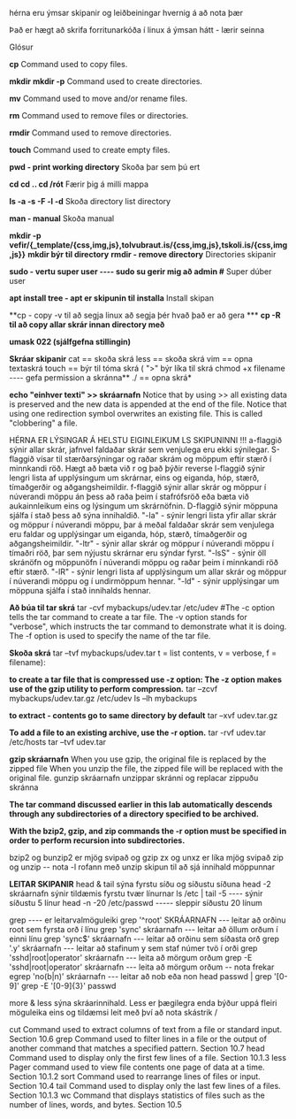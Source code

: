hérna eru ýmsar skipanir og leiðbeiningar hvernig á að nota þær

Það er hægt að skrifa forritunarkóða í linux á ýmsan hátt - lærir seinna

Glósur

**cp**
Command used to copy files.

**mkdir**
**mkdir -p**
Command used to create directories.

**mv**
Command used to move and/or rename files.

**rm**
Command used to remove files or directories.

**rmdir**
Command used to remove directories.

**touch**
Command used to create empty files.

**pwd - print working directory**
Skoða þar sem þú ert

**cd cd .. cd /rót**
Færir þig á milli mappa

**ls -a -s -F -l -d**
Skoða directory list directory

**man - manual**
Skoða manual

**mkdir -p vefir/{_template/{css,img,js},tolvubraut.is/{css,img,js},tskoli.is/{css,img,js}}**
**mkdir býr til directory**
**rmdir - remove directory**
Directories skipanir

**sudo - vertu super user  ---- sudo su gerir mig að admin #**
Super dúber user

**apt install tree - apt er skipunin til installa**
Install skipan

**cp - copy -v til að segja linux að segja þér hvað það er að gera ***
**cp -R til að copy allar skrár innan directory með**

**umask 022 (sjálfgefna stillingin)**



**Skráar skipanir**
cat == skoða skrá
less == skoða skrá
vim == opna textaskrá
touch == býr til tóma skrá ( ">" býr líka til skrá
chmod +x filename ---- gefa permission a skránna**
./ == opna skrá*        

**echo "einhver texti" >> skráarnafn**
Notice that by using >> all existing data is preserved and the new data is appended at the end of the file.
Notice that using one redirection symbol overwrites an existing file. This is called "clobbering" a file.

HÉRNA ER LÝSINGAR Á HELSTU EIGINLEIKUM LS SKIPUNINNI !!!
a-flaggið sýnir allar skrár, jafnvel faldaðar skrár sem venjulega eru ekki sýnilegar. 
S-flaggið vísar til stærðarsýningar og raðar skrám og möppum eftir stærð í minnkandi röð. Hægt að bæta við r og það þýðir reverse
l-flaggið sýnir lengri lista af upplýsingum um skrárnar, eins og eiganda, hóp, stærð, tímaðgerðir og aðgangsheimildir.
f-flaggið sýnir allar skrár og möppur í núverandi möppu án þess að raða þeim í stafrófsröð eða bæta við aukainnleikum eins og lýsingum um skrárnöfnin. 
D-flaggið sýnir möppuna sjálfa í stað þess að sýna innihaldið. 
"-la" - sýnir lengri lista yfir allar skrár og möppur í núverandi möppu, þar á meðal faldaðar skrár sem venjulega eru faldar og upplýsingar um eiganda, hóp, stærð, tímaðgerðir og aðgangsheimildir.
"-ltr" - sýnir allar skrár og möppur í núverandi möppu í tímaðri röð, þar sem nýjustu skrárnar eru sýndar fyrst.
"-lsS" - sýnir öll skránöfn og möppunöfn í núverandi möppu og raðar þeim í minnkandi röð eftir stærð.
"-lR" - sýnir lengri lista af upplýsingum um allar skrár og möppur í núverandi möppu og í undirmöppum hennar.
"-ld" - sýnir upplýsingar um möppuna sjálfa í stað innihalds hennar.

**Að búa til tar skrá**
tar -cvf mybackups/udev.tar /etc/udev
#The -c option tells the tar command to create a tar file. 
The -v option stands for "verbose", which instructs the tar command to demonstrate what it is doing. 
The -f option is used to specify the name of the tar file.

**Skoða skrá**
tar –tvf mybackups/udev.tar
t = list contents, v = verbose, f = filename):

**to create a tar file that is compressed use -z option: The -z option makes use of the gzip utility to perform compression.**
tar –zcvf mybackups/udev.tar.gz /etc/udev
ls –lh mybackups

**to extract - contents go to same directory by default**
tar –xvf udev.tar.gz

**To add a file to an existing archive, use the -r option.**
tar -rvf udev.tar /etc/hosts
tar –tvf udev.tar

**gzip skráarnafn**
When you use gzip, the original file is replaced by the zipped file
When you unzip the file, the zipped file will be replaced with the original file.
gunzip skráarnafn unzippar skránni og replacar zippuðu skránna

**The tar command discussed earlier in this lab automatically descends through any subdirectories of a directory specified to be archived.** 

**With the bzip2, gzip, and zip commands the -r option must be specified in order to perform recursion into subdirectories.**

bzip2 og bunzip2 er mjög svipað og gzip
zx og unxz er líka mjög svipað
zip og unzip -- nota -l rofann með unzip skipun til að sjá innihald möppunnar


**LEITAR SKIPANIR**
head & tail sýna fyrstu síðu og síðustu síðuna
head -2 skráarnafn sýnir tildæmis fyrstu tvær línurnar
ls /etc | tail -5 ---- sýnir síðustu 5 línur
head -n -20 /etc/passwd ----- sleppir síðustu 20 línum

grep ---- er leitarvalmöguleiki
grep '^root' SKRÁARNAFN  --- leitar að orðinu root sem fyrsta orð í línu
grep 'sync' skráarnafn --- leitar að öllum orðum í einni línu
grep 'sync$' skráarnafn --- leitar að orðinu sem síðasta orð
grep '.y' skráarnafn --- leitar að stafinum y sem staf númer tvö í orði
grep 'sshd|root|operator' skráarnafn --- leita að mörgum orðum
grep -E 'sshd|root|operator' skráarnafn --- leita að mörgum orðum -- nota frekar
egrep 'no(b|n)' skráarnafn --- leitar að nob eða non
head passwd | grep '[0-9]'
grep -E '[0-9]{3}' passwd

more & less sýna skráarinnihald. Less er þægilegra enda býður uppá fleiri möguleika eins og tildæmsi leit með því að nota skástrik /

cut
Command used to extract columns of text from a file or standard input.
Section 10.6
grep
Command used to filter lines in a file or the output of another command that matches a specified pattern.
Section 10.7
head
Command used to display only the first few lines of a file.
Section 10.1.3
less
Pager command used to view file contents one page of data at a time.
Section 10.1.2
sort
Command used to rearrange lines of files or input.
Section 10.4
tail
Command used to display only the last few lines of a files.
Section 10.1.3
wc
Command that displays statistics of files such as the number of lines, words, and bytes.
Section 10.5